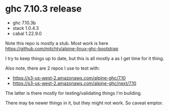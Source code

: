 # ghc 7.10.3 release

- ghc 7.10.3b
- stack 1.0.4.3
- cabal 1.22.9.0

Note this repo is mostly a stub. Most work is here https://github.com/mitchty/alpine-linux-ghc-bootstrap

I try to keep things up to date, but this is all mostly a as I get time for it thing.

Also note, there are 2 repos I use to test with:
- https://s3-us-west-2.amazonaws.com/alpine-ghc/7.10
- https://s3-us-west-2.amazonaws.com/alpine-ghc/next/7.10

The latter is there mostly for testing/validating things I'm building.

There may be newer things in it, but they might not work. So caveat emptor.
